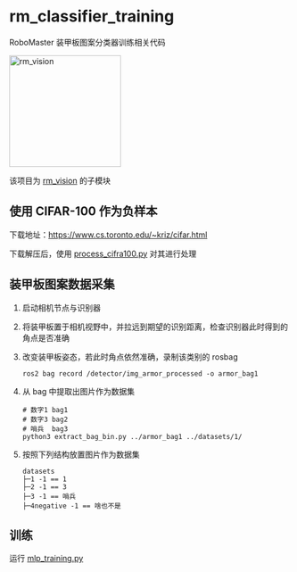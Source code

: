 # rm_classifier_training
RoboMaster 装甲板图案分类器训练相关代码

<img src="rm_vision.svg" alt="rm_vision" width="200" height="200">

该项目为 [rm_vision](https://github.com/chenjunnn/rm_vision) 的子模块


## 使用 CIFAR-100 作为负样本

下载地址：https://www.cs.toronto.edu/~kriz/cifar.html

下载解压后，使用 [process_cifra100.py](process_cifra100.py) 对其进行处理

## 装甲板图案数据采集

1. 启动相机节点与识别器
2. 将装甲板置于相机视野中，并拉远到期望的识别距离，检查识别器此时得到的角点是否准确
3. 改变装甲板姿态，若此时角点依然准确，录制该类别的 rosbag

    ```
    ros2 bag record /detector/img_armor_processed -o armor_bag1
    ```

4. 从 bag 中提取出图片作为数据集

    ```
    # 数字1 bag1
    # 数字3 bag2
    # 哨兵  bag3
    python3 extract_bag_bin.py ../armor_bag1 ../datasets/1/
    ```

5. 按照下列结构放置图片作为数据集

    ```
    datasets
    ├─1 -1 == 1
    ├─2 -1 == 3
    ├─3 -1 == 哨兵
    ├─4negative -1 == 啥也不是
    ```

## 训练

运行 [mlp_training.py](mlp_training.py)
